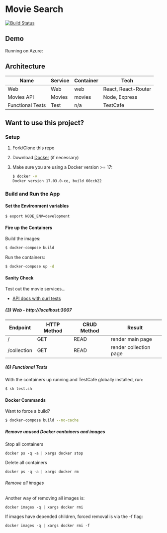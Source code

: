 # Movie Search

[![Build Status](https://travis-ci.org/jewelsjacobs/movie-search.svg?branch=master)](https://travis-ci.org/jewelsjacobs/movie-search)

## Demo

Running on Azure:



## Architecture

| Name             | Service | Container | Tech                 |
|------------------|---------|-----------|----------------------|
| Web              | Web     | web       | React, React-Router  |
| Movies API       | Movies  | movies    | Node, Express        |
| Functional Tests | Test    | n/a       | TestCafe             |

## Want to use this project?

### Setup

1. Fork/Clone this repo

1. Download [Docker](https://docs.docker.com/docker-for-mac/install/) (if necessary)

1. Make sure you are using a Docker version >= 17:

    ```sh
    $ docker -v
    Docker version 17.03.0-ce, build 60ccb22
    ```

### Build and Run the App

#### Set the Environment variables

```sh
$ export NODE_ENV=development
```

#### Fire up the Containers

Build the images:

```sh
$ docker-compose build
```

Run the containers:

```sh
$ docker-compose up -d
```

#### Sanity Check

Test out the movie services...

- [API docs with curl tests](https://jewelsjacobs.github.io/movie-search/index.html)

##### (3) Web - http://localhost:3007

| Endpoint   | HTTP Method | CRUD Method | Result                  |
|-------------|-------------|-------------|------------------------|
| /           | GET         | READ        | render main page       |
| /collection | GET         | READ        | render collection page |

##### (6) Functional Tests

With the containers up running and TestCafe globally installed, run:

```sh
$ sh test.sh
```

#### Docker Commands

Want to force a build?

```sh
$ docker-compose build --no-cache
```
##### Remove unused Docker containers and images

Stop all containers

`docker ps -q -a | xargs docker stop`

Delete all containers

`docker ps -q -a | xargs docker rm`

###### Remove all images

Another way of removing all images is:

`docker images -q | xargs docker rmi`

If images have depended children, forced removal is via the -f flag:

`docker images -q | xargs docker rmi -f`
